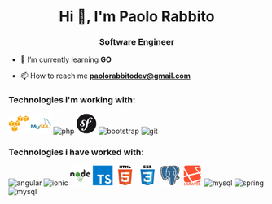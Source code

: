 <h1 align="center">Hi 👋, I'm Paolo Rabbito</h1>
<h3 align="center">Software Engineer</h3>

<!--- 🔭 I’m currently working on **my web development skills and personal projects**-->

- 🌱 I’m currently learning **GO**

- 📫 How to reach me **paolorabbitodev@gmail.com**

<h3 align="left">Technologies i'm working with:</h3>

<p align="left">
    <img src="https://raw.githubusercontent.com/izumin5210/emojipack-for-devicon/master/png/amazonwebservices.png" alt="aws" width="40" height="40"/>
    <img src="https://raw.githubusercontent.com/devicons/devicon/master/icons/mysql/mysql-original-wordmark.svg" alt="mysql" width="40" height="40"/>
    <img src="https://raw.githubusercontent.com/jmnote/z-icons/master/svg/php.svg" alt="php" width="40" height="40"/>
    <img src="https://raw.githubusercontent.com/izumin5210/emojipack-for-devicon/master/png/symfony.png" alt="symfony" width="40" height="40"/>
    <img src="https://raw.githubusercontent.com/jmnote/z-icons/master/svg/bootstrap.svg" alt="bootstrap" width="40" height="40"/>
    <img src="https://raw.githubusercontent.com/jmnote/z-icons/master/svg/git.svg" alt="git" width="40" height="40"/>
</p>


<h3 align="left">Technologies i have worked with:</h3>
<p align="left">
    <img src="https://angular.io/assets/images/logos/angular/angular.svg" alt="angular" width="40" height="40"/>
    <img src="https://upload.wikimedia.org/wikipedia/commons/d/d1/Ionic_Logo.svg" alt="ionic" width="40" height="40"/>
    <img src="https://raw.githubusercontent.com/devicons/devicon/master/icons/nodejs/nodejs-original-wordmark.svg" alt="nodejs" width="40" height="40"/>
    <img src="https://raw.githubusercontent.com/devicons/devicon/master/icons/typescript/typescript-original.svg" alt="typescript" width="40" height="40"/> <!--Typescript-->
    <img src="https://raw.githubusercontent.com/devicons/devicon/master/icons/html5/html5-original-wordmark.svg" alt="html5" width="40" height="40"/>
    <img src="https://raw.githubusercontent.com/devicons/devicon/master/icons/css3/css3-original-wordmark.svg" alt="css3" width="40" height="40"/>
    <img src="https://raw.githubusercontent.com/izumin5210/emojipack-for-devicon/master/png/postgresql.png" alt="postgres" width="40" height="40"/>    
    <img src="https://raw.githubusercontent.com/devicons/devicon/master/icons/laravel/laravel-plain-wordmark.svg" alt="laravel" width="40" height="40"/>
    <img src="https://raw.githubusercontent.com/jmnote/z-icons/master/svg/java.svg" alt="mysql" width="40" height="40"/>
    <img src="https://www.vectorlogo.zone/logos/springio/springio-icon.svg" alt="spring" width="40" height="40"/>
    <img src="https://raw.githubusercontent.com/jmnote/z-icons/master/svg/cpp.svg" alt="mysql" width="40" height="40"/>     
</p>

        
<!--<p><img align="left" src="https://github-readme-stats.vercel.app/api/top-langs?username=paolorabbito&theme=dark&show_icons=true&locale=en&layout=compact" alt="paolorabbito" /></p>-->

<!--<p>&nbsp;<img align="center" src="https://github-readme-stats.vercel.app/api?username=paolorabbito&theme=dark&show_icons=true&locale=en" alt="paolorabbito" /></p>-->

<!--<p><img align="center" src="https://github-readme-streak-stats.herokuapp.com/?user=paolorabbito&theme=dark" alt="paolorabbito" /></p>-->
